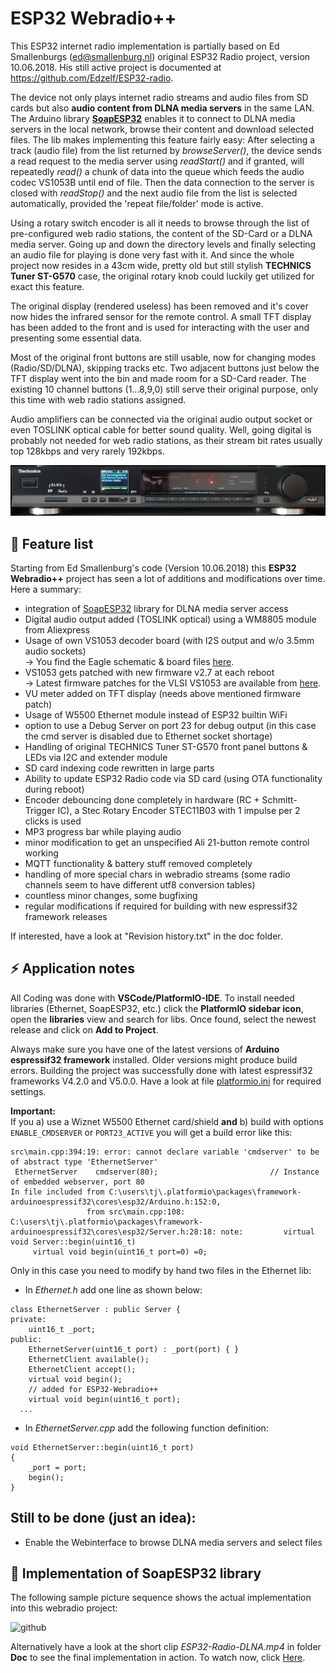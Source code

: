 # ESP32 Webradio++

This ESP32 internet radio implementation is partially based on Ed Smallenburgs (ed@smallenburg.nl) original ESP32 Radio project, version 10.06.2018. His still active project is documented at https://github.com/Edzelf/ESP32-radio.

The device not only plays internet radio streams and audio files from SD cards but also **audio content from DLNA media servers** in the same LAN. The Arduino library [**SoapESP32**](https://github.com/yellobyte/SoapESP32) enables it to connect to DLNA media servers in the local network, browse their content and download selected files. The lib makes implementing this feature fairly easy: After selecting a track (audio file) from the list returned by *browseServer()*, the device sends a read request to the media server using *readStart()* and if granted, will repeatedly *read()* a chunk of data into the queue which feeds the audio codec VS1053B until end of file. Then the data connection to the server is closed with *readStop()* and the next audio file from the list is selected automatically, provided the 'repeat file/folder' mode is active.  

Using a rotary switch encoder is all it needs to browse through the list of pre-configured web radio stations, the content of the SD-Card or a DLNA media server. Going up and down the directory levels and finally selecting an audio file for playing is done very fast with it. And since the whole project now resides in a 43cm wide, pretty old but still stylish **TECHNICS Tuner ST-G570** case, the original rotary knob could luckily get utilized for exact this feature.

The original display (rendered useless) has been removed and it's cover now hides the infrared sensor for the remote control. A small TFT display has been added to the front and is used for interacting with the user and presenting some essential data.  

Most of the original front buttons are still usable, now for changing modes (Radio/SD/DLNA), skipping tracks etc. Two adjacent buttons just below the TFT display went into the bin and made room for a SD-Card reader. The existing 10 channel buttons (1...8,9,0) still serve their original purpose, only this time with web radio stations assigned.

Audio amplifiers can be connected via the original audio output socket or even TOSLINK optical cable for better sound quality. Well, going digital is probably not needed for web radio stations, as their stream bit rates usually top 128kbps and very rarely 192kbps.

![github](https://github.com/yellobyte/ESP32-Webradio-PlusDLNA/raw/main/Doc/ESP32-Radio%20Front2.jpg)

## :gift: Feature list ##

Starting from Ed Smallenburg's code (Version 10.06.2018) this **ESP32 Webradio++** project has seen a lot of additions and modifications over time. Here a summary:

 * integration of [SoapESP32](https://github.com/yellobyte/SoapESP32) library for DLNA media server access
 * Digital audio output added (TOSLINK optical) using a WM8805 module from Aliexpress
 * Usage of own VS1053 decoder board (with I2S output and w/o 3.5mm audio sockets)<br />
   -> You find the Eagle schematic & board files [here](https://github.com/yellobyte/ESP32-Webradio-PlusDLNA/tree/main/EagleFiles).
 * VS1053 gets patched with new firmware v2.7 at each reboot<br />
   -> Latest firmware patches for the VLSI VS1053 are available from [here](http://www.vlsi.fi/en/support/software/vs10xxpatches.html).
 * VU meter added on TFT display (needs above mentioned firmware patch)
 * Usage of W5500 Ethernet module instead of ESP32 builtin WiFi
 * option to use a Debug Server on port 23 for debug output (in this case the cmd server is disabled due to Ethernet socket shortage)
 * Handling of original TECHNICS Tuner ST-G570 front panel buttons & LEDs via I2C and extender module
 * SD card indexing code rewritten in large parts
 * Ability to update ESP32 Radio code via SD card (using OTA functionality during reboot)
 * Encoder debouncing done completely in hardware (RC + Schmitt-Trigger IC), a Stec Rotary Encoder STEC11B03 with 1 impulse per 2 clicks is used
 * MP3 progress bar while playing audio
 * minor modification to get an unspecified Ali 21-button remote control working
 * MQTT functionality & battery stuff removed completely
 * handling of more special chars in webradio streams (some radio channels seem to have different utf8 conversion tables)
 * countless minor changes, some bugfixing
 * regular modifications if required for building with new espressif32 framework releases   

If interested, have a look at "Revision history.txt" in the doc folder. 

## :zap: Application notes

All Coding was done with **VSCode/PlatformIO-IDE**. To install needed libraries (Ethernet, SoapESP32, etc.) click the **PlatformIO sidebar icon**, open the **libraries** view and search for libs. Once found, select the newest release and click on **Add to Project**.

Always make sure you have one of the latest versions of **Arduino espressif32 framework** installed. Older versions might produce build errors. Building the project was successfully done with latest espressif32 frameworks V4.2.0 and V5.0.0. Have a look at file [platformio.ini](https://github.com/yellobyte/ESP32-Webradio-PlusDLNA/blob/main/Software/platformio.ini) for required settings.

**Important:**  
If you a) use a Wiznet W5500 Ethernet card/shield **and** b) build with options `ENABLE_CMDSERVER` or `PORT23_ACTIVE` you will get a build error like this:  
```
src\main.cpp:394:19: error: cannot declare variable 'cmdserver' to be of abstract type 'EthernetServer'
 EthernetServer    cmdserver(80);                         // Instance of embedded webserver, port 80
In file included from C:\users\tj\.platformio\packages\framework-arduinoespressif32\cores\esp32/Arduino.h:152:0,
                 from src\main.cpp:108:
C:\users\tj\.platformio\packages\framework-arduinoespressif32\cores\esp32/Server.h:28:18: note:         virtual void Server::begin(uint16_t)
     virtual void begin(uint16_t port=0) =0;
```
Only in this case you need to modify by hand two files in the Ethernet lib:  
- In _Ethernet.h_ add one line as shown below:  
```
class EthernetServer : public Server {
private:
	uint16_t _port;
public:
	EthernetServer(uint16_t port) : _port(port) { }
	EthernetClient available();
	EthernetClient accept();
	virtual void begin();
	// added for ESP32-Webradio++
	virtual void begin(uint16_t port);
  ...
```
- In _EthernetServer.cpp_ add the following function definition:
```
void EthernetServer::begin(uint16_t port)
{
	_port = port;
	begin();
}
```

## Still to be done (just an idea):

 * Enable the Webinterface to browse DLNA media servers and select files

## :tada: Implementation of SoapESP32 library ##

The following sample picture sequence shows the actual implementation into this webradio project:

![github](https://github.com/yellobyte/SoapESP32/raw/main/doc/ESP32-Radio-DLNA.jpg)

Alternatively have a look at the short clip _ESP32-Radio-DLNA.mp4_ in folder **Doc** to see the final implementation in action. To watch now, click [Here](https://github.com/yellobyte/ESP32-Webradio-PlusDLNA/blob/main/Doc/ESP32-Radio-DLNA.mp4).

